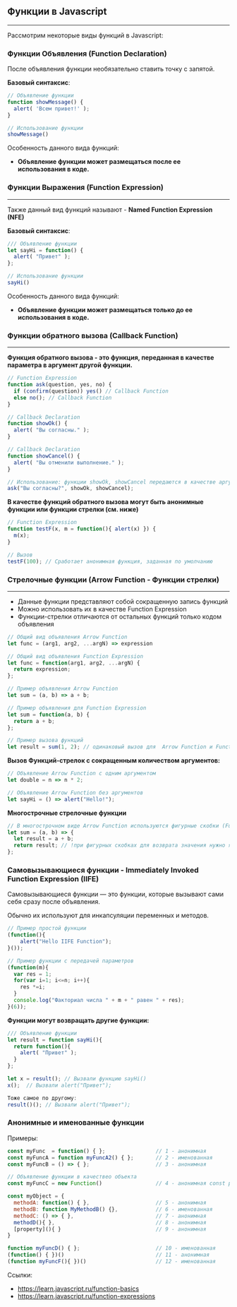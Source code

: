## Функции в Javascript
<hr>

Рассмотрим некоторые виды функций в Javascript: 

### Функции Объявления (Function Declaration) 

После объявления функции необязательно ставить точку с запятой. 

__Базовый синтаксис__:

```javascript 
// Объявление функции
function showMessage() {
  alert( 'Всем привет!' );
}

// Использование функции
showMessage()
```

Особенность данного вида функций: 

- __Объявление функции может размещаться после ее использования в коде.__

### Функции Выражения (Function Expression) 
<hr>

Также данный вид функций называют - __Named Function Expression (NFE)__ 

__Базовый синтаксис__:

```javascript 
/// Объявление функции
let sayHi = function() {
  alert( "Привет" );
};

// Использование функции
sayHi()
```

Особенность данного вида функций: 
- __Объявление функции может размещаться только до ее использования в коде.__

### Функции обратного вызова (Callback Function) 
<hr>

__Функция обратного вызова - это функция, переданная в качестве параметра в аргумент другой функции.__

```javascript 
// Function Expression 
function ask(question, yes, no) {
  if (confirm(question)) yes() // Callback Function
  else no(); // Callback Function 
}

// Callback Declaration 
function showOk() {
  alert( "Вы согласны." );
}

// Callback Declaration 
function showCancel() {
  alert( "Вы отменили выполнение." );
}

// Использование: функции showOk, showCancel передаются в качестве аргументов ask
ask("Вы согласны?", showOk, showCancel);
```

__В качестве функций обратного вызова могут быть анонимные функции или функции стрелки (см. ниже)__

```javascript 
// Function Expression 
function testF(x, m = function(){ alert(x) }) { 
  m(x); 
}

// Вызов 
testF(100); // Сработает анонимная функция, заданная по умолчанию 
```

### Стрелочные функции (Arrow Function - Функции стрелки) 
<hr> 

- Данные функции представляют собой сокращенную запись функций 
- Можно использовать их в качестве Function Expression 
- Функции-стрелки отличаются от остальных функций только кодом объявления

```javascript
// Общий вид объявления Arrow Function
let func = (arg1, arg2, ...argN) => expression 

// Общий вид объявления Function Expression
let func = function(arg1, arg2, ...argN) {
  return expression;
};

// Пример объявления Arrow Function
let sum = (a, b) => a + b;

// Пример объявления для Function Expression 
let sum = function(a, b) {
  return a + b;
};

// Пример вызова функций 
let result = sum(1, 2); // одинаковый вызов для  Arrow Function и Function Expression
```

__Вызов Функций-стрелок с сокращенным количеством аргументов:__ 

```javascript
// Объявление Arrow Function с одним аргументом
let double = n => n * 2;

// Объявление Arrow Function без аргументов
let sayHi = () => alert("Hello!"); 
```
__Многострочные стрелочные функции__

```javascript
// В многострочном виде Arrow Function используются фигурные скобки (Function Body) 
let sum = (a, b) => {
  let result = a + b;
  return result; // !при фигурных скобках для возврата значения нужно явно вызвать return
};
```

### Самовызывающиеся функции - Immediately Invoked Function Expression (IIFE) 

Самовызывающиеся функции —  это функции, которые вызывают сами себя сразу после объявления.  

Обычно их используют для инкапсуляции переменных и методов. 

```javascript
// Пример простой функции 
(function(){
    alert("Hello IIFE Function");
}());

// Пример функции с передачей параметров
(function(m){
  var res = 1;
  for(var i=1; i<=n; i++){
    res *=i;
  }  
  console.log("Факториал числа " + m + " равен " + res);
}(6));
```

__Функции могут возвращать другие функции:__

```javascript 
/// Объявление функции
let result = function sayHi(){
  return function(){
  	alert( "Привет" );
  }
};

let x = result(); // Вызвали функцию sayHi()  
x();  // Вызвали alert("Привет"); 

Тоже самое по другому: 
result()(); // Вызвали alert("Привет"); 
```

### Анонимные и именованные функции  

Примеры: 

```javascript 
const myFunc  = function() { };                // 1 - анонимная 
const myFuncA = function myFuncA2() { };       // 2 - именованная 
const myFuncB = () => { };                     // 3 - анонимная 

// Объявление функции в качествео объекта
const myFuncC = new Function()                 // 4 - анонимная const property = Symbol('symbolProperty') 

const myObject = {
  methodA: function() { },                     // 5 - анонимная
  methodB: function MyMethodB() {},            // 6 - именованная
  methodC: () => { },                          // 7 - анонимная
  methodD(){ },                                // 8 - анонимная
  [property](){ }                              // 9 - анонимная
}

function myFuncD() { };                        // 10 - именованная
(function() { })()                             // 11 - анонимная
(function myFuncF(){ })()                      // 12 - именованная
```

Ссылки: 

- https://learn.javascript.ru/function-basics
- https://learn.javascript.ru/function-expressions 

